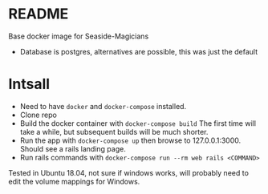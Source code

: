 # README
Base docker image for Seaside-Magicians

* Database is postgres, alternatives are possible, this was just the default

# Intsall
* Need to have `docker` and `docker-compose` installed. 
* Clone repo  
* Build the docker container with `docker-compose build` The first time will 
take a while, but subsequent builds will be much shorter.
* Run the app with `docker-compose up` then browse to 127.0.0.1:3000. Should see a rails landing page.
* Run rails commands with `docker-compose run --rm web rails <COMMAND>`

Tested in Ubuntu 18.04, not sure if windows works, will probably need to edit 
the volume mappings for Windows.
